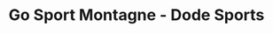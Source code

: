---
title: "Go Sport Montagne - Dode Sports"
url: /les-deux-alpes/go-sport-montagne-dode-sports/
shop: Sport
---